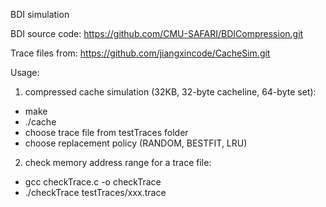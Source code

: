 BDI simulation

BDI source code: https://github.com/CMU-SAFARI/BDICompression.git

Trace files from: https://github.com/jiangxincode/CacheSim.git

Usage:
1. compressed cache simulation (32KB, 32-byte cacheline, 64-byte set):
  - make
  - ./cache
  - choose trace file from testTraces folder
  - choose replacement policy (RANDOM, BESTFIT, LRU)
2. check memory address range for a trace file:
  - gcc checkTrace.c -o checkTrace
  - ./checkTrace testTraces/xxx.trace
